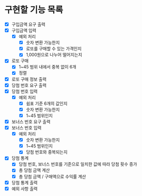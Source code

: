 # 구현할 기능 목록

- [x] 구입금액 요구 출력
- [x] 구입금액 입력
  - [x] 예외 처리
    - [x] 숫자 변환 가능한지
    - [x] 로또를 구매할 수 있는 가격인지
    - [x] 1,000원으로 나누어 떨어지는지
- [x] 로또 구매
  - [x] 1~45 범위 내에서 중복 없이 6개
  - [x] 정렬
- [x] 로또 구매 정보 출력
- [x] 당첨 번호 요구 출력
- [x] 당첨 번호 입력
  - [x] 예외 처리
    - [x] 쉼표 기준 6개의 값인지
    - [x] 숫자 변환 가능한지
    - [x] 1~45 범위인지
- [x] 보너스 번호 요구 출력
- [x] 보너스 번호 입력
  - [x] 예외 처리
    - [x] 숫자 변환 가능한지
    - [x] 1~45 범위인지
    - [x] 당첨 번호와 중복되는지
- [x] 당첨 통계
  - [x] 당첨 번호, 보너스 번호를 기준으로 일치한 값에 따라 당첨 횟수 증가
  - [x] 총 당첨 금액 계산
  - [x] 총 당첨 금액 / 구매액으로 수익률 계산
- [x] 당첨 통계 출력
- [x] 예외 사항 출력